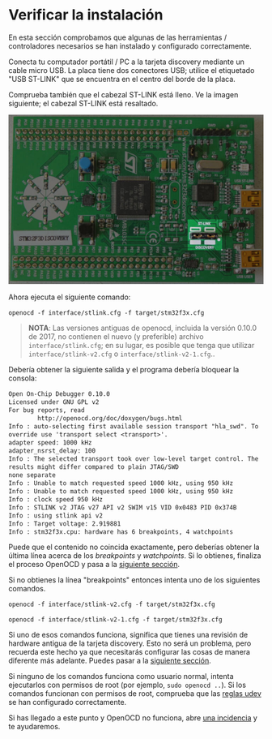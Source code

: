 # Verificar la instalación

En esta sección comprobamos que algunas de las herramientas / controladores necesarios se han instalado y configurado correctamente.

Conecta tu computador portátil / PC a la tarjeta discovery mediante un cable micro USB. La placa tiene dos conectores USB; utilice el etiquetado "USB ST-LINK" que se encuentra en el centro del borde de la placa.

Comprueba también que el cabezal ST-LINK está lleno. Ve la imagen siguiente; el cabezal ST-LINK está resaltado.

<p align="center">
<img title="Connected discovery board" src="../../assets/verify.jpeg">
</p>

Ahora ejecuta el siguiente comando:

```console
openocd -f interface/stlink.cfg -f target/stm32f3x.cfg
```

> **NOTA**: Las versiones antiguas de openocd, incluida la versión 0.10.0 de 2017, no contienen el nuevo (y preferible) archivo `interface/stlink.cfg`; en su lugar, es posible que tenga que utilizar `interface/stlink-v2.cfg` o `interface/stlink-v2-1.cfg`..

Debería obtener la siguiente salida y el programa debería bloquear la consola:

```text
Open On-Chip Debugger 0.10.0
Licensed under GNU GPL v2
For bug reports, read
        http://openocd.org/doc/doxygen/bugs.html
Info : auto-selecting first available session transport "hla_swd". To override use 'transport select <transport>'.
adapter speed: 1000 kHz
adapter_nsrst_delay: 100
Info : The selected transport took over low-level target control. The results might differ compared to plain JTAG/SWD
none separate
Info : Unable to match requested speed 1000 kHz, using 950 kHz
Info : Unable to match requested speed 1000 kHz, using 950 kHz
Info : clock speed 950 kHz
Info : STLINK v2 JTAG v27 API v2 SWIM v15 VID 0x0483 PID 0x374B
Info : using stlink api v2
Info : Target voltage: 2.919881
Info : stm32f3x.cpu: hardware has 6 breakpoints, 4 watchpoints
```

Puede que el contenido no coincida exactamente, pero deberías obtener la última línea acerca de los _breakpoints_ y _watchpoints_. Si lo obtienes, finaliza el proceso OpenOCD y pasa a la [siguiente sección].

[siguiente sección]: ../../start/index.md

Si no obtienes la línea "breakpoints" entonces intenta uno de los siguientes comandos.

```console
openocd -f interface/stlink-v2.cfg -f target/stm32f3x.cfg
```

```console
openocd -f interface/stlink-v2-1.cfg -f target/stm32f3x.cfg
```

Si uno de esos comandos funciona, significa que tienes una revisión de hardware antigua de la tarjeta discovery. Esto no será un problema, pero recuerda este hecho ya que necesitarás configurar las cosas de manera diferente más adelante. Puedes pasar a la [siguiente sección].

Si ninguno de los comandos funciona como usuario normal, intenta ejecutarlos con permisos de root (por ejemplo, `sudo openocd ..`). Si los comandos funcionan con permisos de root, comprueba que las [reglas udev] se han configurado correctamente.

[reglas udev]: linux.md#udev-rules

Si has llegado a este punto y OpenOCD no funciona, abre [una incidencia] y te ayudaremos.

[una incidencia]: https://github.com/rust-embedded/book/issues
